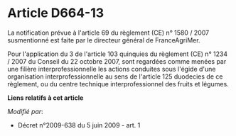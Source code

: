 # Article D664-13

La notification prévue à l'article 69 du règlement (CE) n° 1580 / 2007 susmentionné est faite par le directeur général de
FranceAgriMer. 

Pour l'application du 3 de l'article 103 quinquies du règlement (CE) n° 1234 / 2007 du Conseil du 22 octobre 2007, sont
regardées comme menées par une filière interprofessionnelle les actions conduites sous l'égide d'une organisation
interprofessionnelle au sens de l'article 125 duodecies de ce règlement, ou du centre technique interprofessionnel des fruits
et légumes.

**Liens relatifs à cet article**

_Modifié par_:

  - Décret n°2009-638 du 5 juin 2009 - art. 1
